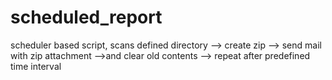 # scheduled_report
scheduler based script, scans defined directory --> create zip --> send mail with zip attachment -->and clear old contents --> repeat after predefined time interval
